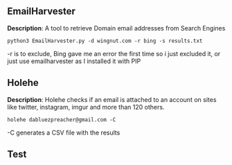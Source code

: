 
## EmailHarvester


**Description**: A tool to retrieve Domain email addresses from Search Engines

`python3 EmailHarvester.py -d wingnut.com -r bing -s results.txt`

-r is to exclude, Bing gave me an error the first time so i just excluded it, or just use emailharvester as I installed it with PIP


## Holehe

**Description**: Holehe checks if an email is attached to an account on sites like twitter, instagram, imgur and more than 120 others.

`holehe dabluezpreacher@gmail.com -C`

-C generates a CSV file with the results

## Test

